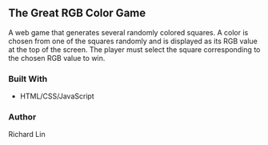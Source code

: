## The Great RGB Color Game

A web game that generates several randomly colored squares. A color is chosen from one of the squares randomly and is displayed as its RGB value at the top of the screen. The player must select the square corresponding to the chosen RGB value to win. 

### Built With

* HTML/CSS/JavaScript

### Author

Richard Lin

